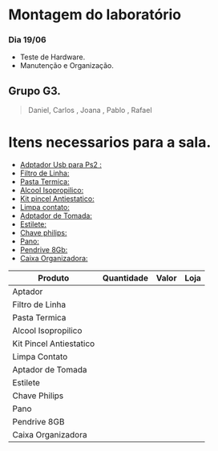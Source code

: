 # Montagem do laboratório 

### Dia 19/06
- Teste de Hardware.
- Manutenção e Organização.
## Grupo G3.
> Daniel, Carlos , Joana , Pablo , Rafael

# Itens necessarios para a sala.
-  [Adptador Usb para Ps2 :](https://www.amazon.com.br/Cabo-Adaptador-PS2-Femea-Macho/dp/B0754GRRV6/ref=asc_df_B0754GRRV6/?tag=googleshopp00-20&linkCode=df0&hvadid=435638816339&hvpos=&hvnetw=g&hvrand=9465232176638773360&hvpone=&hvptwo=&hvqmt=&hvdev=c&hvdvcmdl=&hvlocint=&hvlocphy=9102289&hvtargid=pla-907565750325&psc=1) 
-  [Filtro de Linha:](https://www.amazon.com.br/Filtro-Linha-Universal-Tomadas-Extensão/dp/B0BSVHC5R3/ref=asc_df_B0BSVHC5R3/?tag=googleshopp00-20&linkCode=df0&hvadid=647399674791&hvpos=&hvnetw=g&hvrand=11214985896150369548&hvpone=&hvptwo=&hvqmt=&hvdev=c&hvdvcmdl=&hvlocint=&hvlocphy=9102289&hvtargid=pla-1954945235176&psc=1)
- [Pasta Termica:](https://www.amazon.com.br/Termica-THERMAL-SILVER-IMPLASTEC-Implastec/dp/B08FBGZDTV/ref=asc_df_B08FBGZDTV/?tag=googleshopp00-20&linkCode=df0&hvadid=379738801152&hvpos=&hvnetw=g&hvrand=6093125006504459932&hvpone=&hvptwo=&hvqmt=&hvdev=c&hvdvcmdl=&hvlocint=&hvlocphy=9102289&hvtargid=pla-1463461084933&psc=1)
- [Alcool Isopropilico:](https://www.amazon.com.br/ÁLCOOL-LIMPEZA-ELETRONICOS-IMPLASTEC-LITRO/dp/B08TRN52TV/ref=asc_df_B08TRN52TV/?tag=googleshopp00-20&linkCode=df0&hvadid=379713223638&hvpos=&hvnetw=g&hvrand=1024438433140580294&hvpone=&hvptwo=&hvqmt=&hvdev=c&hvdvcmdl=&hvlocint=&hvlocphy=9102289&hvtargid=pla-1260704913263&psc=1)
- [Kit pincel Antiestatico:](https://www.amazon.com.br/SOLUSTRE-limpeza-plástico-antiestáticas-eletrodomésticos/dp/B092LSWT4P/ref=asc_df_B092LSWT4P/?tag=googleshopp00-20&linkCode=df0&hvadid=379751716441&hvpos=&hvnetw=g&hvrand=13742816385082197704&hvpone=&hvptwo=&hvqmt=&hvdev=c&hvdvcmdl=&hvlocint=&hvlocphy=9102289&hvtargid=pla-1257472263984&psc=1)
- [Limpa contato:](https://www.usinainfo.com.br/limpa-contato/limpa-contato-spray-contactec-210ml-implastec-1931.html?search_query=limpa+contato&results=17)
- [Adptador de Tomada:](https://www.magazineluiza.com.br/plug-adaptador-de-tomada-preto-20a-universal-tr/p/ckf535k103/cj/adba/)
- [Estilete:](https://www.usinainfo.com.br/estilete-de-precisao/estilete-retratil-15mm-multiuso-kit-com-2-unidades-1988.html)
- [Chave philips:]()
- [Pano:](https://www.magazineluiza.com.br/pano-multiuso-240-metros-28x40cm-reutilizavel-600-panos-inoven/p/dhdkgdg1d7/me/pano/)
- [Pendrive 8Gb:](https://www.magazineluiza.com.br/pen-drive-8gb-sandisk-cruzer-blade-software-secureaccess/p/gh88e1fedd/in/pedv/)
- [Caixa Organizadora:]()

    
|  Produto |  Quantidade |  Valor | Loja  |   
|---|---|---|---|
|Aptador|   |   |   |   
|Filtro de Linha|   |   |   |   
|Pasta Termica|   |   |   |   
|Alcool Isopropilico|   |   |   |   
|Kit Pincel Antiestatico|   |   |   |   
|Limpa Contato|   |   |   |   |
|Aptador de Tomada|   |   |   |   
|Estilete|   |   |   |   |
|Chave Philips|   |   |   |   
|Pano|   |   |   |   |
|Pendrive 8GB|   |   |   |   |
|Caixa Organizadora|   |   |   |   
 

